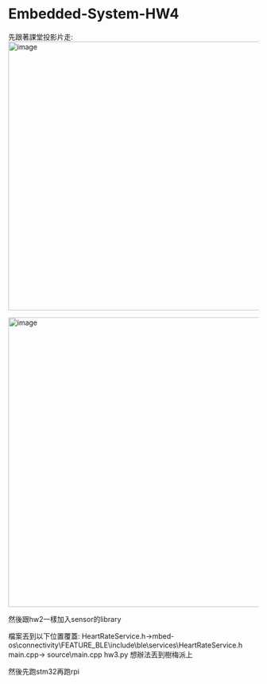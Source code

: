# Embedded-System-HW4
先跟著課堂投影片走:
<img width="540" alt="image" src="https://github.com/CTC8901228/Embedded-System-HW4/assets/114205447/bc40154f-b38b-4508-9133-0a31dc8048e2">

<img width="582" alt="image" src="https://github.com/CTC8901228/Embedded-System-HW4/assets/114205447/f2326cf4-6ed1-4314-a622-50dc5d789167">

然後跟hw2一樣加入sensor的library

檔案丟到以下位置覆蓋:
HeartRateService.h->mbed-os\connectivity\FEATURE_BLE\include\ble\services\HeartRateService.h
main.cpp-> source\main.cpp
hw3.py 想辦法丟到樹梅派上

然後先跑stm32再跑rpi
